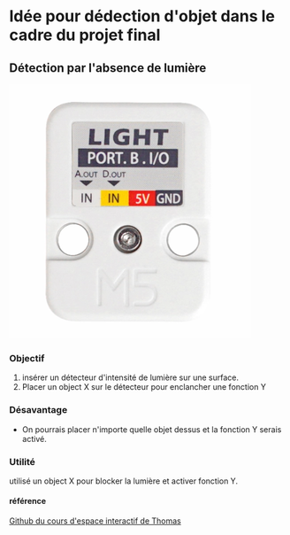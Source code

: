 # Idée pour dédection d'objet dans le cadre du projet final

## Détection par l'absence de lumière
![image de atom light](assets/images/atom_light_connectique.png)
### Objectif
1. insérer un détecteur d'intensité de lumière sur une surface.
2. Placer un object X sur le détecteur pour enclancher une fonction Y

### Désavantage
* On pourrais placer n'importe quelle objet dessus et la fonction Y serais activé.
  
### Utilité
utilisé un object X pour blocker la lumière et activer fonction Y.

#### référence
[Github du cours d'espace interactif de Thomas](https://tim-montmorency.com/rel-electro-immersif/m5stack/unit_light.html)
